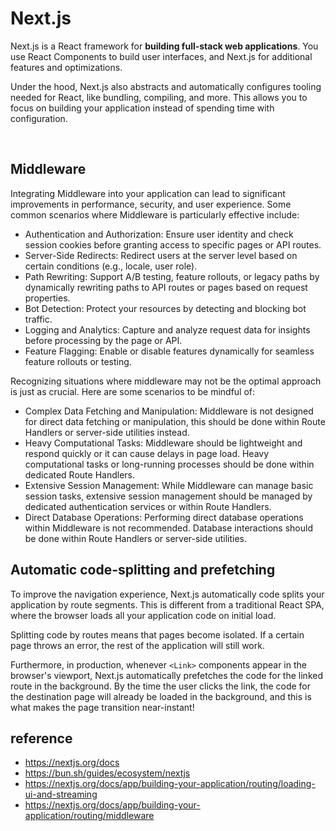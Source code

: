 # Next.js
Next.js is a React framework for <strong>building full-stack web applications</strong>. 
You use React Components to build user interfaces, and Next.js for additional features and optimizations.

Under the hood, Next.js also abstracts and automatically configures tooling needed for React, 
like bundling, compiling, and more. This allows you to focus on building your application instead of spending time with configuration.

<br>

## Middleware
Integrating Middleware into your application can lead to significant improvements in performance, security, and user experience. Some common scenarios where Middleware is particularly effective include:

- Authentication and Authorization: Ensure user identity and check session cookies before granting access to specific pages or API routes.
- Server-Side Redirects: Redirect users at the server level based on certain conditions (e.g., locale, user role).
- Path Rewriting: Support A/B testing, feature rollouts, or legacy paths by dynamically rewriting paths to API routes or pages based on request properties.
- Bot Detection: Protect your resources by detecting and blocking bot traffic.
- Logging and Analytics: Capture and analyze request data for insights before processing by the page or API.
- Feature Flagging: Enable or disable features dynamically for seamless feature rollouts or testing.

Recognizing situations where middleware may not be the optimal approach is just as crucial. Here are some scenarios to be mindful of:
- Complex Data Fetching and Manipulation: Middleware is not designed for direct data fetching or manipulation, this should be done within Route Handlers or server-side utilities instead.
- Heavy Computational Tasks: Middleware should be lightweight and respond quickly or it can cause delays in page load. Heavy computational tasks or long-running processes should be done within dedicated Route Handlers.
- Extensive Session Management: While Middleware can manage basic session tasks, extensive session management should be managed by dedicated authentication services or within Route Handlers.
- Direct Database Operations: Performing direct database operations within Middleware is not recommended. Database interactions should be done within Route Handlers or server-side utilities.

## Automatic code-splitting and prefetching
To improve the navigation experience, Next.js automatically code splits your application by route segments. This is different from a traditional React SPA, where the browser loads all your application code on initial load.

Splitting code by routes means that pages become isolated. If a certain page throws an error, the rest of the application will still work.

Furthermore, in production, whenever `<Link>` components appear in the browser's viewport, Next.js automatically prefetches the code for the linked route in the background. By the time the user clicks the link, the code for the destination page will already be loaded in the background, and this is what makes the page transition near-instant!

## reference
- https://nextjs.org/docs
- https://bun.sh/guides/ecosystem/nextjs
- https://nextjs.org/docs/app/building-your-application/routing/loading-ui-and-streaming
- https://nextjs.org/docs/app/building-your-application/routing/middleware